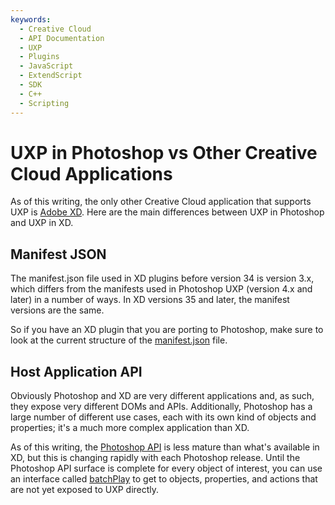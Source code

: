 ```yaml
---
keywords:
  - Creative Cloud
  - API Documentation
  - UXP
  - Plugins
  - JavaScript
  - ExtendScript
  - SDK
  - C++
  - Scripting
---
```


# UXP in Photoshop vs Other Creative Cloud Applications

As of this writing, the only other Creative Cloud application that supports UXP is [Adobe XD](https://adobexdplatform.com). Here are the main differences between UXP in Photoshop and UXP in XD.

## Manifest JSON
The manifest.json file used in XD plugins before version 34 is version 3.x, which differs from the manifests used in Photoshop UXP (version 4.x and later) in a number of ways. In XD versions 35 and later, the manifest versions are the same.

So if you have an XD plugin that you are porting to Photoshop, make sure to look at the current structure of the [manifest.json](/guides/uxp_guide/uxp-misc/manifest-v4/) file.

## Host Application API
Obviously Photoshop and XD are very different applications and, as such, they expose very different DOMs and APIs. Additionally, Photoshop has a large number of different use cases, each with its own kind of objects and properties; it's a much more complex application than XD.

As of this writing, the [Photoshop API](/guides/ps_basics/) is less mature than what's available in XD, but this is changing rapidly with each Photoshop release. Until the Photoshop API surface is complete for every object of interest, you can use an interface called [batchPlay](/guides/ps_basics/batchplay_intro/) to get to objects, properties, and actions that are not yet exposed to UXP directly.